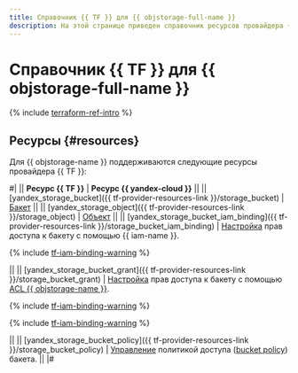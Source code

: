 ```yaml
---
title: Справочник {{ TF }} для {{ objstorage-full-name }}
description: На этой странице приведен справочник ресурсов провайдера {{ TF }}, которые поддерживаются для сервиса {{ objstorage-name }}.
---
```


# Справочник {{ TF }} для {{ objstorage-full-name }}

{% include [terraform-ref-intro](../_includes/terraform-ref-intro.md) %}

## Ресурсы {#resources}

Для {{ objstorage-name }} поддерживаются следующие ресурсы провайдера {{ TF }}:

#|
|| **Ресурс {{ TF }}** | **Ресурс {{ yandex-cloud }}** ||
|| [yandex_storage_bucket]({{ tf-provider-resources-link }}/storage_bucket) | [Бакет](./concepts/bucket.md) ||
|| [yandex_storage_object]({{ tf-provider-resources-link }}/storage_object) | [Объект](./concepts/object.md) ||
|| [yandex_storage_bucket_iam_binding]({{ tf-provider-resources-link }}/storage_bucket_iam_binding) | 
[Настройка](operations/buckets/iam-access.md) прав доступа к бакету с помощью {{ iam-name }}.

{% include [tf-iam-binding-warning](../_includes/storage/tf-iam-binding-warning.md) %}

||
|| [yandex_storage_bucket_grant]({{ tf-provider-resources-link }}/storage_bucket_grant) | [Настройка](operations/buckets/edit-acl.md) прав доступа к бакету с помощью [ACL {{ objstorage-name }}](./concepts/acl.md).

{% include [tf-iam-binding-warning](../_includes/storage/resource-matching.md) %}

{% include [tf-iam-binding-warning](../_includes/storage/tf-bucket-grant-warning.md) %}

||
|| [yandex_storage_bucket_policy]({{ tf-provider-resources-link }}/storage_bucket_policy) | [Управление](operations/buckets/policy.md) политикой доступа ([bucket policy](concepts/policy.md)) бакета. ||
|#